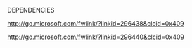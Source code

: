 DEPENDENCIES

http://go.microsoft.com/fwlink/?linkid=296438&clcid=0x409

http://go.microsoft.com/fwlink/?linkid=296440&clcid=0x409
